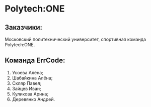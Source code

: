 # Polytech:ONE

## Заказчики:
Московский политехнический университет, спортивная команда Polytech:ONE.


## Команда ErrCode:

1. Усоева Алёна;
2. Шабайкина Алёна;
3. Скляр Павел;
4. Зайцев Иван;
5. Куликова Арина;
6. Деревянко Андрей.